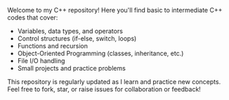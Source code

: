 

Welcome to my C++ repository! Here you'll find basic to intermediate C++ codes that cover:

- Variables, data types, and operators
- Control structures (if-else, switch, loops)
- Functions and recursion
- Object-Oriented Programming (classes, inheritance, etc.)
- File I/O handling
- Small projects and practice problems

This repository is regularly updated as I learn and practice new concepts.  
Feel free to fork, star, or raise issues for collaboration or feedback!
